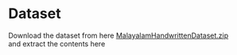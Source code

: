 # Dataset
Download the dataset from here
[MalayalamHandwrittenDataset.zip](https://drive.google.com/open?id=1WjZnnmmfjv7-N-WakhJdLoDhiHEi5dOb "Google Drive link")  
and extract the contents here